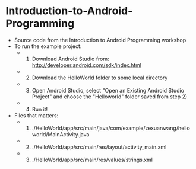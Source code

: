 # Introduction-to-Android-Programming
- Source code from the Introduction to Android Programming workshop
- To run the example project:
  - 1) Download Android Studio from: http://developer.android.com/sdk/index.html
  - 2) Download the HelloWorld folder to some local directory
  - 3) Open Android Studio, select "Open an Existing Android Studio Project" and choose the "Helloworld" folder saved from step 2)
  - 4) Run it!
- Files that matters:
  - 1) ./HelloWorld/app/src/main/java/com/example/zexuanwang/helloworld/MainActivity.java
  - 2) ./HelloWorld/app/src/main/res/layout/activity_main.xml
  - 3) ./HelloWorld/app/src/main/res/values/strings.xml
